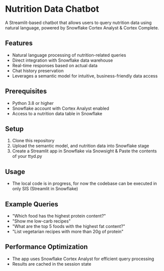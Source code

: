 # Nutrition Data Chatbot

A Streamlit-based chatbot that allows users to query nutrition data using natural language, powered by Snowflake Cortex Analyst & Cortex Complete.

## Features

- Natural language processing of nutrition-related queries
- Direct integration with Snowflake data warehouse
- Real-time responses based on actual data
- Chat history preservation
- Leverages a semantic model for intuitive, business-friendly data access

## Prerequisites

- Python 3.8 or higher
- Snowflake account with Cortex Analyst enabled
- Access to a nutrition data table in Snowflake

## Setup

1. Clone this repository
2. Upload the semantic model, and nutrition data into Snowflake stage
3. Create a Streamlit app in Snowflake via Snowsight & Paste the contents of your ttyd.py

## Usage

- The local code is in progress, for now the codebase can be executed in only SIS (Streamlit in Snowflake)

## Example Queries

- "Which food has the highest protein content?"
- "Show me low-carb recipes"
- "What are the top 5 foods with the highest fat content?"
- "List vegetarian recipes with more than 20g of protein"


## Performance Optimization

- The app uses Snowflake Cortex Analyst for efficient query processing
- Results are cached in the session state
